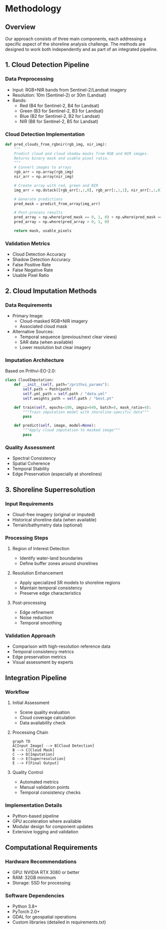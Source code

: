 # Methodology

## Overview
Our approach consists of three main components, each addressing a specific aspect of the shoreline analysis challenge. The methods are designed to work both independently and as part of an integrated pipeline.

## 1. Cloud Detection Pipeline

### Data Preprocessing
- Input: RGB+NIR bands from Sentinel-2/Landsat imagery
- Resolution: 10m (Sentinel-2) or 30m (Landsat)
- Bands:
  - Red (B4 for Sentinel-2, B4 for Landsat)
  - Green (B3 for Sentinel-2, B3 for Landsat)
  - Blue (B2 for Sentinel-2, B2 for Landsat)
  - NIR (B8 for Sentinel-2, B5 for Landsat)

### Cloud Detection Implementation
```python
def pred_clouds_from_rgbnir(rgb_img, nir_img):
    """
    Predict cloud and cloud shadow masks from RGB and NIR images.
    Returns binary mask and usable pixel ratio.
    """
    # Convert images to arrays
    rgb_arr = np.array(rgb_img)
    nir_arr = np.array(nir_img)

    # Create array with red, green and NIR
    img_arr = np.dstack([rgb_arr[:,:,0], rgb_arr[:,:,1], nir_arr[:,:,0]])

    # Generate predictions
    pred_mask = predict_from_array(img_arr)

    # Post-process results
    pred_array = np.where(pred_mask == 0, 1, 0) + np.where(pred_mask == 2, 1, 0)
    pred_array = np.where(pred_array > 0, 1, 0)

    return mask, usable_pixels
```

### Validation Metrics
- Cloud Detection Accuracy
- Shadow Detection Accuracy
- False Positive Rate
- False Negative Rate
- Usable Pixel Ratio

## 2. Cloud Imputation Methods

### Data Requirements
- Primary Image:
  - Cloud-masked RGB+NIR imagery
  - Associated cloud mask
- Alternative Sources:
  - Temporal sequence (previous/next clear views)
  - SAR data (when available)
  - Lower resolution but clear imagery

### Imputation Architecture
Based on Prithvi-EO-2.0:
```python
class CloudImputation:
    def __init__(self, path="/prithvi_params"):
        self.path = Path(path)
        self.yml_path = self.path / "data.yml"
        self.weights_path = self.path / "best.pt"

    def train(self, epochs=100, imgsz=640, batch=8, mask_ratio=4):
        """Train imputation model with shoreline-specific data"""
        pass

    def predict(self, image, model=None):
        """Apply cloud imputation to masked image"""
        pass
```

### Quality Assessment
- Spectral Consistency
- Spatial Coherence
- Temporal Stability
- Edge Preservation (especially at shorelines)

## 3. Shoreline Superresolution

### Input Requirements
- Cloud-free imagery (original or imputed)
- Historical shoreline data (when available)
- Terrain/bathymetry data (optional)

### Processing Steps
1. Region of Interest Detection
   - Identify water-land boundaries
   - Define buffer zones around shorelines

2. Resolution Enhancement
   - Apply specialized SR models to shoreline regions
   - Maintain temporal consistency
   - Preserve edge characteristics

3. Post-processing
   - Edge refinement
   - Noise reduction
   - Temporal smoothing

### Validation Approach
- Comparison with high-resolution reference data
- Temporal consistency metrics
- Edge preservation metrics
- Visual assessment by experts

## Integration Pipeline

### Workflow
1. Initial Assessment
   - Scene quality evaluation
   - Cloud coverage calculation
   - Data availability check

2. Processing Chain
   ```mermaid
   graph TD
   A[Input Image] --> B[Cloud Detection]
   B --> C[Cloud Mask]
   C --> D[Imputation]
   D --> E[Superresolution]
   E --> F[Final Output]
   ```

3. Quality Control
   - Automated metrics
   - Manual validation points
   - Temporal consistency checks

### Implementation Details
- Python-based pipeline
- GPU acceleration where available
- Modular design for component updates
- Extensive logging and validation

## Computational Requirements

### Hardware Recommendations
- GPU: NVIDIA RTX 3080 or better
- RAM: 32GB minimum
- Storage: SSD for processing

### Software Dependencies
- Python 3.8+
- PyTorch 2.0+
- GDAL for geospatial operations
- Custom libraries (detailed in requirements.txt)
